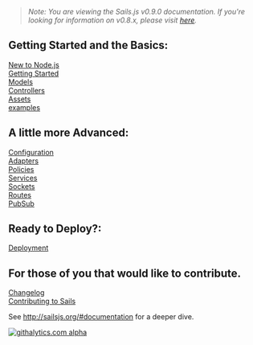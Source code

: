 > _Note: You are viewing the Sails.js v0.9.0 documentation.  If you're looking for information on v0.8.x, please visit [here](http://08x.sailsjs.org)._

<!--
Building Your Own Adapters
Controllers
Database Support
examples
Guide: Login Example
Guide: Passport auth example
Guide: Sockets
Home
Models
Policies
Routes
Services
Views
What Is Sails
-->
## Getting Started and the Basics:

[New to Node.js](/balderdashy/sails/wiki/new-to-nodejs)  
[Getting Started](/balderdashy/sails/wiki/Getting-started)  
[Models](/balderdashy/sails/wiki/models)  
[Controllers](/balderdashy/sails/wiki/controllers)  
[Assets](/balderdasy/sails/wiki/assets)  
[examples](/balderdashy/sails/wiki/examples)  

## A little more Advanced:

[Configuration](/balderdashy/sails/wiki/configuration)  
[Adapters](/balderdashy/sails/wiki/adapters)  
[Policies](/balderdashy/sails/wiki/policies)  
[Services](/balderdashy/sails/wiki/services)  
[Sockets](/balderdashy/sails/wiki/sockets)  
[Routes](/balderdashy/sails/wiki/routes)  
[PubSub](/balderdashy/sails/wiki/pubsub)

## Ready to Deploy?:

[Deployment](/balderdashy/sails/wiki/deployment)  

## For those of you that would like to contribute.

[Changelog](/balderdashy/sails/wiki/changelog)  
[Contributing to Sails](/balderdashy/sails/wiki/Contributing-to-Sails)  

See http://sailsjs.org/#documentation for a deeper dive.

[![githalytics.com alpha](https://cruel-carlota.pagodabox.com/8acf2fc2ca0aca8a3018e355ad776ed7 "githalytics.com")](http://githalytics.com/balderdashy/sails/wiki/home)
